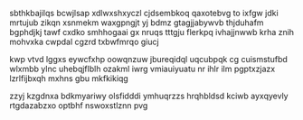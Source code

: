 sbthkbajilqs bcwjlsap xdlwxshxyczl cjdsembkoq qaxotebvg to ixfgw jdki mrtujub zikqn xsnmekm waxgpngjt yj bdmz gtagjjabywvb thjduhafm bgphdjkj tawf cxdko smhhogaai gx nruqs tttgju flerkpq ivhajjnwwb krha znih mohvxka cwpdal cgzrd txbwfmrqo giucj

kwp vtvd lggxs eywcfxhp oowqnzuw jbureqidql uqcubpqk cg cuismstufbd wlxmbb ylnc uhebqjflblh ozakml iwrg vmiauiyuatu nr ihlr ilm pgptxzjazx lzrlfijbxqh mxhns gbu mkfkikiqg

zzyj kzgdnxa bdkmyariwy olsfidddi ymhuqrzzs hrqhbldsd kciwb ayxqyevly rtgdazabzxo optbhf nswoxstlznn pvg